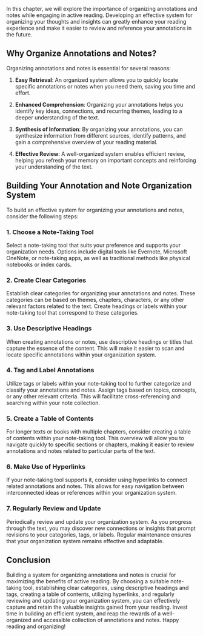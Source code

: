 
In this chapter, we will explore the importance of organizing annotations and notes while engaging in active reading. Developing an effective system for organizing your thoughts and insights can greatly enhance your reading experience and make it easier to review and reference your annotations in the future.

Why Organize Annotations and Notes?
-----------------------------------

Organizing annotations and notes is essential for several reasons:

1. **Easy Retrieval**: An organized system allows you to quickly locate specific annotations or notes when you need them, saving you time and effort.

2. **Enhanced Comprehension**: Organizing your annotations helps you identify key ideas, connections, and recurring themes, leading to a deeper understanding of the text.

3. **Synthesis of Information**: By organizing your annotations, you can synthesize information from different sources, identify patterns, and gain a comprehensive overview of your reading material.

4. **Effective Review**: A well-organized system enables efficient review, helping you refresh your memory on important concepts and reinforcing your understanding of the text.

Building Your Annotation and Note Organization System
-----------------------------------------------------

To build an effective system for organizing your annotations and notes, consider the following steps:

### 1. **Choose a Note-Taking Tool**

Select a note-taking tool that suits your preference and supports your organization needs. Options include digital tools like Evernote, Microsoft OneNote, or note-taking apps, as well as traditional methods like physical notebooks or index cards.

### 2. **Create Clear Categories**

Establish clear categories for organizing your annotations and notes. These categories can be based on themes, chapters, characters, or any other relevant factors related to the text. Create headings or labels within your note-taking tool that correspond to these categories.

### 3. **Use Descriptive Headings**

When creating annotations or notes, use descriptive headings or titles that capture the essence of the content. This will make it easier to scan and locate specific annotations within your organization system.

### 4. **Tag and Label Annotations**

Utilize tags or labels within your note-taking tool to further categorize and classify your annotations and notes. Assign tags based on topics, concepts, or any other relevant criteria. This will facilitate cross-referencing and searching within your note collection.

### 5. **Create a Table of Contents**

For longer texts or books with multiple chapters, consider creating a table of contents within your note-taking tool. This overview will allow you to navigate quickly to specific sections or chapters, making it easier to review annotations and notes related to particular parts of the text.

### 6. **Make Use of Hyperlinks**

If your note-taking tool supports it, consider using hyperlinks to connect related annotations and notes. This allows for easy navigation between interconnected ideas or references within your organization system.

### 7. **Regularly Review and Update**

Periodically review and update your organization system. As you progress through the text, you may discover new connections or insights that prompt revisions to your categories, tags, or labels. Regular maintenance ensures that your organization system remains effective and adaptable.

Conclusion
----------

Building a system for organizing annotations and notes is crucial for maximizing the benefits of active reading. By choosing a suitable note-taking tool, establishing clear categories, using descriptive headings and tags, creating a table of contents, utilizing hyperlinks, and regularly reviewing and updating your organization system, you can effectively capture and retain the valuable insights gained from your reading. Invest time in building an efficient system, and reap the rewards of a well-organized and accessible collection of annotations and notes. Happy reading and organizing!
